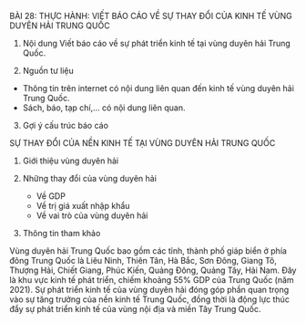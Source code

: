 BÀI 28: THỰC HÀNH: VIẾT BÁO CÁO VỀ SỰ THAY ĐỔI CỦA KINH TẾ VÙNG DUYÊN HẢI TRUNG QUỐC

1. Nội dung
Viết báo cáo về sự phát triển kinh tế tại vùng duyên hải Trung Quốc.

2. Nguồn tư liệu
- Thông tin trên internet có nội dung liên quan đến kinh tế vùng duyên hải Trung Quốc.
- Sách, báo, tạp chí,... có nội dung liên quan.

3. Gợi ý cấu trúc báo cáo

SỰ THAY ĐỔI CỦA NỀN KINH TẾ TẠI VÙNG DUYÊN HẢI TRUNG QUỐC

1. Giới thiệu vùng duyên hải
2. Những thay đổi của vùng duyên hải
   - Về GDP
   - Về trị giá xuất nhập khẩu
   - Về vai trò của vùng duyên hải

4. Thông tin tham khảo

Vùng duyên hải Trung Quốc bao gồm các tỉnh, thành phố giáp biển ở phía đông Trung Quốc là Liêu Ninh, Thiên Tân, Hà Bắc, Sơn Đông, Giang Tô, Thượng Hải, Chiết Giang, Phúc Kiến, Quảng Đông, Quảng Tây, Hải Nam. Đây là khu vực kinh tế phát triển, chiếm khoảng 55% GDP của Trung Quốc (năm 2021). Sự phát triển kinh tế của vùng duyên hải đóng góp phần quan trọng vào sự tăng trưởng của nền kinh tế Trung Quốc, đồng thời là động lực thúc đẩy sự phát triển kinh tế của vùng nội địa và miền Tây Trung Quốc.